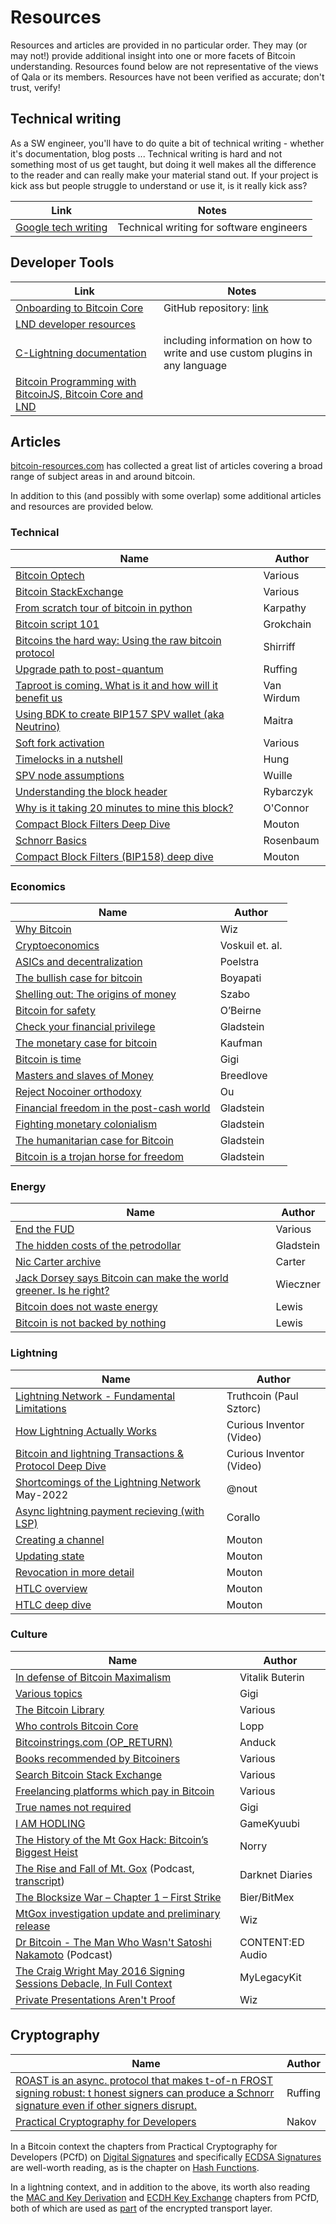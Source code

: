 # Resources

Resources and articles are provided in no particular order.
They may (or may not!) provide additional insight into one or more facets of Bitcoin understanding.
Resources found below are not representative of the views of Qala or its members.
Resources have not been verified as accurate; don't trust, verify!

## Technical writing

As a SW engineer, you'll have to do quite a bit of technical writing - whether it's documentation, blog posts ... Technical writing is hard and not something most of us get taught, but doing it well makes all the difference to the reader and can really make your material stand out. If your project is kick ass but people struggle to understand or use it, is it really kick ass?

| **Link** | **Notes** |
|---|---|
| [Google tech writing](https://developers.google.com/tech-writing/overview) | Technical writing for software engineers

## Developer Tools

| **Link** | **Notes** |
|---|---|
| [Onboarding to Bitcoin Core](https://obc.256k1.dev/)| GitHub repository: [link](https://github.com/chaincodelabs/onboarding-to-bitcoin-core)
| [LND developer resources](https://docs.lightning.engineering/) |
| [C-Lightning documentation](https://lightning.readthedocs.io/) | including information on how to write and use custom plugins in any language
| [Bitcoin Programming with BitcoinJS, Bitcoin Core and LND](https://bitcoinjs-guide.bitcoin-studio.com/bitcoinjs-guide/v5/) |

## Articles

[bitcoin-resources.com](https://bitcoin-resources.com/articles/) has collected a great list of articles covering a broad range of subject areas in and around bitcoin.

In addition to this (and possibly with some overlap) some additional articles and resources are provided below.

### Technical

| **Name** | **Author** |
|---|---|
| [Bitcoin Optech](https://bitcoinops.org/en/topics/) | Various
| [Bitcoin StackExchange](https://bitcoin.stackexchange.com/) | Various
| [From scratch tour of bitcoin in python](https://karpathy.github.io/2021/06/21/blockchain/) | Karpathy
| [Bitcoin script 101](https://bitcoindev.network/bitcoin-script-101/) | Grokchain
| [Bitcoins the hard way: Using the raw bitcoin protocol](https://www.righto.com/2014/02/bitcoins-hard-way-using-raw-bitcoin.html) | Shirriff
| [Upgrade path to post-quantum](https://gist.github.com/harding/bfd094ab488fd3932df59452e5ec753f) | Ruffing
| [Taproot is coming. What is it and how will it benefit us](https://bitcoinmagazine.com/technical/taproot-coming-what-it-and-how-it-will-benefit-bitcoin) | Van Wirdum
| [Using BDK to create BIP157 SPV wallet (aka Neutrino)](https://bitcoindevkit.org/blog/2021/06/using-bdk-to-create-bip157-spv-wallet-aka-neutrino/) | Maitra
| [Soft fork activation](https://deploy-preview-531--bitcoinops.netlify.app/en/topics/soft-fork-activation/) | Various
| [Timelocks in a nutshell](https://medium.com/@RobinHung/bitcoin-timelocks-in-a-nutshell-4c95aafc7a59) | Hung
| [SPV node assumptions](https://www.reddit.com/r/BitcoinBeginners/comments/3eq3y7/full_node_question/ctk4lnd/) | Wuille
| [Understanding the block header](https://medium.com/fcats-blockchain-incubator/understanding-the-bitcoin-blockchain-header-a2b0db06b515) | Rybarczyk
| [Why is it taking 20 minutes to mine this block?](https://r6.ca/blog/20180225T160548Z.html) | O'Connor
| [Compact Block Filters Deep Dive](https://bitcoin-dev.blog/blog/bip158-deep-dive/) | Mouton
| [Schnorr Basics](https://bitcoin-dev.blog/blog/schnorr-basics/) | Rosenbaum
| [Compact Block Filters (BIP158) deep dive](https://ellemouton.com/posts/bip158/) | Mouton

### Economics

| **Name** | **Author** |
|---|---|
| [Why Bitcoin](https://medium.com/@wiz/why-bitcoin-359ada12629e) | Wiz
| [Cryptoeconomics](https://github.com/libbitcoin/libbitcoin-system/wiki/Cryptoeconomics) | Voskuil et. al.
| [ASICs and decentralization](https://download.wpsoftware.net/bitcoin/asic-faq.pdf) | Poelstra
| [The bullish case for bitcoin](https://vijayboyapati.medium.com/the-bullish-case-for-bitcoin-6ecc8bdecc1) | Boyapati
| [Shelling out: The origins of money](https://nakamotoinstitute.org/shelling-out/) | Szabo
| [Bitcoin for safety](https://jameso.be/2019/08/24/bitcoin-is-for-this.html) | O’Beirne
| [Check your financial privilege](https://bitcoinmagazine.com/culture/check-your-financial-privilege) | Gladstein
| [The monetary case for bitcoin](https://medium.com/coinmonks/the-monetary-case-for-bitcoin-778cd51ff272) | Kaufman
| [Bitcoin is time](https://dergigi.com/2021/01/14/bitcoin-is-time/) | Gigi
| [Masters and slaves of Money](https://breedlove22.medium.com/masters-and-slaves-of-money-255ecc93404f) | Breedlove
| [Reject Nocoiner orthodoxy](https://elaineou.com/2018/10/10/reject-nocoiner-orthodoxy/) | Ou
| [Financial freedom in the post-cash world](https://www.cato.org/cato-journal/spring/summer-2021/financial-freedom-privacy-post-cash-world#) | Gladstein
| [Fighting monetary colonialism](https://bitcoinmagazine.com/culture/bitcoin-a-currency-of-decolonization) | Gladstein
| [The humanitarian case for Bitcoin](https://bitcoinmagazine.com/culture/bitcoin-is-humanitarian-and-environmental) | Gladstein
| [Bitcoin is a trojan horse for freedom](https://bitcoinmagazine.com/culture/bitcoin-is-a-trojan-horse-for-freedom) | Gladstein

### Energy

| **Name** | **Author** |
|---|---|
| [End the FUD](https://endthefud.org/) | Various
| [The hidden costs of the petrodollar](https://bitcoinmagazine.com/culture/the-hidden-costs-of-the-petrodollar) | Gladstein
| [Nic Carter archive](https://niccarter.info/) | Carter
| [Jack Dorsey says Bitcoin can make the world greener. Is he right?](https://nymag.com/intelligencer/2021/05/jack-dorsey-says-bitcoin-is-climate-friendly-is-he-right.html) | Wieczner
| [Bitcoin does not waste energy](https://unchained.com/blog/bitcoin-does-not-waste-energy/) | Lewis
| [Bitcoin is not backed by nothing](https://unchained.com/blog/bitcoin-is-not-backed-by-nothing/) | Lewis

### Lightning

| **Name** | **Author** |
|---|---|
| [Lightning Network - Fundamental Limitations](http://www.truthcoin.info/blog/lightning-limitations/) | Truthcoin (Paul Sztorc)
| [How Lightning Actually Works](https://www.youtube.com/watch?v=yKdK-7AtAMQ) | Curious Inventor (Video)
| [Bitcoin and lightning Transactions & Protocol Deep Dive](https://youtu.be/to8XItlplac) | Curious Inventor (Video)
| [Shortcomings of the Lightning Network](https://stacker.news/items/26339) May-2022 | @nout
| [Async lightning payment recieving (with LSP)](https://lists.linuxfoundation.org/pipermail/lightning-dev/2021-October/003307.html) | Corallo
| [Creating a channel](https://ellemouton.com/posts/creating-a-channel/) | Mouton
| [Updating state](https://ellemouton.com/posts/updating-state/) | Mouton
| [Revocation in more detail](https://ellemouton.com/posts/revocation/) | Mouton
| [HTLC overview](https://ellemouton.com/posts/htlc/) | Mouton
| [HTLC deep dive](https://ellemouton.com/posts/htlc-deep-dive/) | Mouton

### Culture

| **Name** | **Author** |
|---|---|
| [In defense of Bitcoin Maximalism](https://vitalik.ca/general/2022/04/01/maximalist.html) | Vitalik Buterin
| [Various topics](https://dergigi.com/words/) | Gigi
| [The Bitcoin Library](https://casebitcoin.com/library) | Various
| [Who controls Bitcoin Core](https://blog.lopp.net/who-controls-bitcoin-core-/) | Lopp
| [Bitcoinstrings.com (OP_RETURN)](https://bitcoinstrings.com/) | Anduck
| [Books recommended by Bitcoiners](https://www.bitcoinerbooks.com/) | Various
| [Search Bitcoin Stack Exchange](https://bitcoin.stackexchange.com/search?q=%s) | Various
| [Freelancing platforms which pay in Bitcoin](https://cointastical.medium.com/freelancing-platforms-which-pay-in-bitcoin-e38be56166df) | Various
| [True names not required](https://dergigi.com/2020/07/21/true-names-not-required/) | Gigi
| [I AM HODLING](https://bitcointalk.org/index.php?topic=375643.0) | GameKyuubi
| [The History of the Mt Gox Hack: Bitcoin’s Biggest Heist](https://blockonomi.com/mt-gox-hack/) | Norry
| [The Rise and Fall of Mt. Gox](https://darknetdiaries.com/episode/9/) (Podcast, [transcript](https://darknetdiaries.com/transcript/9/)) | Darknet Diaries
| [The Blocksize War – Chapter 1 – First Strike](https://blog.bitmex.com/the-blocksize-war-chapter-1-first-strike/) | Bier/BitMex
| [MtGox investigation update and preliminary release](https://blog.wizsec.jp/2015/02/mtgox-investigation-release.html) | Wiz
| [Dr Bitcoin - The Man Who Wasn't Satoshi Nakamoto](https://anchor.fm/dr-bitcoin) (Podcast) | CONTENT:ED Audio
| [The Craig Wright May 2016 Signing Sessions Debacle, In Full Context](https://mylegacykit.medium.com/the-craig-wright-may-2016-signing-sessions-debacle-in-full-context-338e2b316310) | MyLegacyKit
| [Private Presentations Aren't Proof](https://blog.wizsec.jp/2021/07/ppap.html) | Wiz

## Cryptography

| **Name** | **Author** |
|---|---|
| [ROAST is an async. protocol that makes t-of-n FROST signing robust: t honest signers can produce a Schnorr signature even if other signers disrupt.](https://twitter.com/real_or_random/status/1523964246945636352) | Ruffing
| [Practical Cryptography for Developers](https://cryptobook.nakov.com/) | Nakov

In a Bitcoin context the chapters from Practical Cryptography for Developers (PCfD) on [Digital Signatures](https://cryptobook.nakov.com/digital-signatures) and specifically [ECDSA Signatures](https://cryptobook.nakov.com/digital-signatures/ecdsa-sign-verify-messages) are well-worth reading, as is the chapter on [Hash Functions](https://cryptobook.nakov.com/cryptographic-hash-functions).

In a lightning context, and in addition to the above, its worth also reading the [MAC and Key Derivation](https://cryptobook.nakov.com/mac-and-key-derivation) and [ECDH Key Exchange](https://cryptobook.nakov.com/asymmetric-key-ciphers/ecdh-key-exchange) chapters from PCfD, both of which are used as [part](https://github.com/lightning/bolts/blob/master/08-transport.md#cryptographic-messaging-overview) of the encrypted transport layer.


